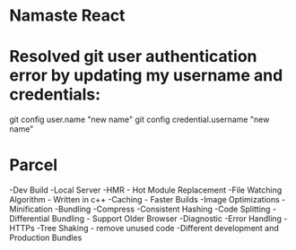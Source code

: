 # Namaste React

# Resolved git user authentication error by updating my username and credentials:

git config user.name "new name"
git config credential.username "new name"

# Parcel
-Dev Build
-Local Server
-HMR - Hot Module Replacement
-File Watching Algorithm - Written in c++
-Caching - Faster Builds
-Image Optimizations
-Minification
-Bundling 
-Compress
-Consistent Hashing
-Code Splitting
-Differential Bundling - Support Older Browser
-Diagnostic
-Error Handling
-HTTPs
-Tree Shaking - remove unused code
-Different development and Production Bundles
